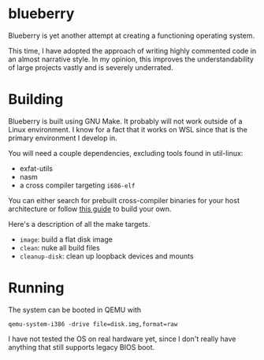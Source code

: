 # blueberry

Blueberry is yet another attempt at creating a functioning operating system.

This time, I have adopted the approach of writing highly commented code in an almost narrative style. In my opinion, this improves the understandability of large projects vastly and is severely underrated.

# Building

Blueberry is built using GNU Make. It probably will not work outside of a Linux environment. I know for a fact that it works on WSL since that is the primary environment I develop in.

You will need a couple dependencies, excluding tools found in util-linux:
* exfat-utils
* nasm
* a cross compiler targeting `i686-elf`

You can either search for prebuilt cross-compiler binaries for your host architecture or follow [this guide](https://wiki.osdev.org/GCC_Cross-Compiler) to build your own. 

Here's a description of all the make targets.
* `image`: build a flat disk image
* `clean`: nuke all build files
* `cleanup-disk`: clean up loopback devices and mounts

# Running

The system can be booted in QEMU with

```
qemu-system-i386 -drive file=disk.img,format=raw
```

I have not tested the OS on real hardware yet, since I don't really have anything that still supports legacy BIOS boot.
